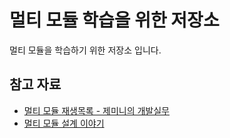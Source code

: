 # 멀티 모듈 학습을 위한 저장소 
멀티 모듈을 학습하기 위한 저장소 입니다. 

## 참고 자료 
- [멀티 모듈 재생목록 - 제미니의 개발실무](https://www.youtube.com/playlist?list=PL8RgHPKtjlBh-LU_yUxFfIq_flizPm_vZ)
- [멀티 모듈 설계 이야기](https://techblog.woowahan.com/2637/)